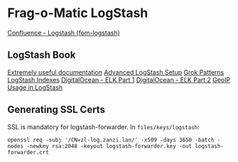 Frag-o-Matic LogStash
=====================
[Confluence - Logstash (fom-logstash)](http://confluence.fom.be/pages/viewpage.action?pageId=26511133)

LogStash Book
-------------
[Extremely useful documentation](http://www.logstashbook.com/TheLogstashBook_sample.pdf)
[Advanced LogStash Setup](http://www.networkassassin.com/elk-for-network-operations)
[Grok Patterns](http://alfredocambera.blogspot.be/2013/02/logstash-grok-patterns-and-nginx-access.html)
[LogStash Indexes](https://ruin.io/2015/multiple-elasticsearch-indices-logstash/)
[DigitalOcean - ELK Part 1](https://www.digitalocean.com/community/tutorials/how-to-install-elasticsearch-logstash-and-kibana-4-on-ubuntu-14-04)
[DigitalOcean - ELK Part 2](https://www.digitalocean.com/community/tutorials/adding-logstash-filters-to-improve-centralized-logging)
[GeoIP Usage in LogStash](https://www.digitalocean.com/community/tutorials/how-to-map-user-location-with-geoip-and-elk-elasticsearch-logstash-and-kibana)

Generating SSL Certs
--------------------
SSL is mandatory for logstash-forwarder. In `files/keys/logstash`:

```
openssl req -subj '/CN=zl-log.zanzi.lan/' -x509 -days 3650 -batch -nodes -newkey rsa:2048 -keyout logstash-forwarder.key -out logstash-forwarder.crt
```
